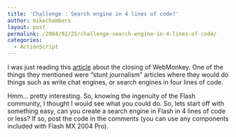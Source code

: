 ```yaml
---
title: 'Challenge : Search engine in 4 lines of code?'
author: mikechambers
layout: post
permalink: /2004/02/25/challenge-search-engine-in-4-lines-of-code/
categories:
  - ActionScript
---
```



I was just reading this [article][1] about the closing of WebMonkey. One of the things they mentioned were &#8220;stunt journalism&#8221; articles where they would do things such as write chat engines, or search engines in four lines of code.

Hmm... pretty interesting. So, knowing the ingenuity of the Flash community, I thought I would see what you could do. So, lets start off with something easy, can you create a search engine in Flash in 4 lines of code or less? If so, post the code in the comments (you can use any components included with Flash MX 2004 Pro).

 [1]: http://www.wired.com/news/infostructure/0,1377,62300,00.html